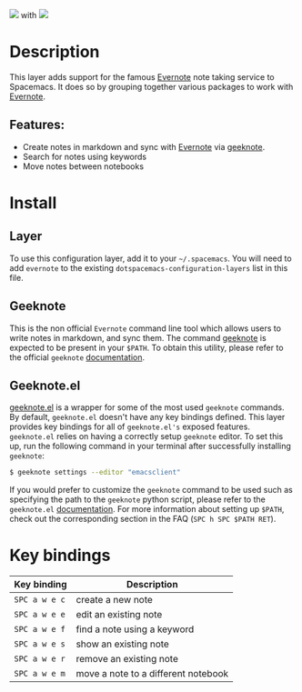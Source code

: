 ![](img/evernote.png) with ![](img/geeknote.png)

# Description

This layer adds support for the famous [Evernote](https://evernote.com/)
note taking service to Spacemacs. It does so by grouping together
various packages to work with [Evernote](https://evernote.com/).

## Features:

-   Create notes in markdown and sync with
    [Evernote](https://evernote.com/) via
    [geeknote](http://www.geeknote.me).
-   Search for notes using keywords
-   Move notes between notebooks

# Install

## Layer

To use this configuration layer, add it to your `~/.spacemacs`. You will
need to add `evernote` to the existing
`dotspacemacs-configuration-layers` list in this file.

## Geeknote

This is the non official `Evernote` command line tool which allows users
to write notes in markdown, and sync them. The command
[geeknote](http://www.geeknote.me) is expected to be present in your
`$PATH`. To obtain this utility, please refer to the official `geeknote`
[documentation](http://www.geeknote.me/documentation/).

## Geeknote.el

[geeknote.el](https://github.com/avendael/emacs-geeknote) is a wrapper
for some of the most used `geeknote` commands. By default, `geeknote.el`
doesn't have any key bindings defined. This layer provides key bindings
for all of `geeknote.el's` exposed features. `geeknote.el` relies on
having a correctly setup `geeknote` editor. To set this up, run the
following command in your terminal after successfully installing
`geeknote`:

``` bash
$ geeknote settings --editor "emacsclient"
```

If you would prefer to customize the `geeknote` command to be used such
as specifying the path to the `geeknote` python script, please refer to
the `geeknote.el`
[documentation](https://github.com/avendael/emacs-geeknote). For more
information about setting up `$PATH`, check out the corresponding
section in the FAQ (`SPC h SPC $PATH RET`).

# Key bindings

| Key binding   | Description                         |
|---------------|-------------------------------------|
| `SPC a w e c` | create a new note                   |
| `SPC a w e e` | edit an existing note               |
| `SPC a w e f` | find a note using a keyword         |
| `SPC a w e s` | show an existing note               |
| `SPC a w e r` | remove an existing note             |
| `SPC a w e m` | move a note to a different notebook |
